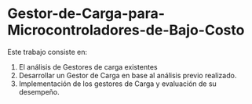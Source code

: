 # Gestor-de-Carga-para-Microcontroladores-de-Bajo-Costo
Este trabajo consiste en: 
1. El análisis de Gestores de carga existentes
2. Desarrollar un Gestor de Carga en base al análisis previo realizado.
3. Implementación de los gestores de Carga y evaluación de su desempeño.


